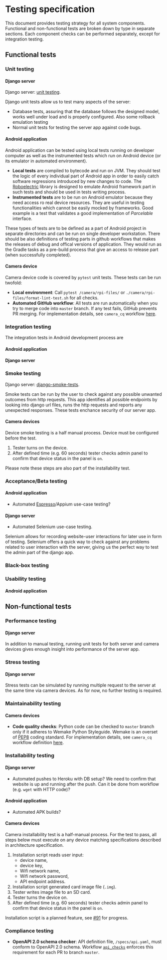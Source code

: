 # Testing specification

This document provides testing strategy for all system components. Functional and non-functional tests are broken down by type in separate sections. Each component checks can be performed separately, except for integration testing.

## Functional tests

### Unit testing

#### Django server
Django server: [unit testing](https://docs.djangoproject.com/en/3.0/topics/testing/overview/).

Django unit tests allow us to test many aspects of the server:
* Database tests, assuring that the database follows the designed model, works well under load and is properly configured. Also some rollback emulation testing
* Normal unit tests for testing the server app against code bugs.

#### Android application
Android application can be tested using local tests running on developer computer as well as the instrumented tests which run on Android device (or its emulator in automated environment).
* **Local tests** are compiled to bytecode and run on JVM. They should test the logic of every individual part of Android app in order to easily catch software regressions introduced by new changes to code.
 The [Roboelectric](http://robolectric.org/) library is designed to emulate Android framework part in such tests and should be used in tests writing process.
*  **Instrumented tests** are to be run on Android emulator  because they need access ro real device resources. They are useful in testing functionalities which cannot be easily mocked by frameworks. Good example is a test that validates a good implementation of *Parcelable* interface.

These types of tests are to be defined as a part of Android project in separate directories and can be run on single developer workstation. There should be also definitions of testing parts in github workflows that makes the releases of debug and offical versions of application.
They would run as the Gradle tasks as a pre-build process that give an access to release part (when successfully completed).

#### Camera device

Camera device code is covered by `pytest` unit tests. These tests can be run twofold:

* **Local environment**: Call `pytest /camera/rpi-files/` or `./camera/rpi-files/format-lint-test.sh` for all checks.
* **Automated GitHub workflow**: All tests are run automatically when you try to merge code into `master` branch. If any test fails, GitHub prevents PR merging. For implementation details, see `camera_cq` workflow [here](https://github.com/pooh-labs/eaterslab/blob/master/.github/workflows/camera_cq.yaml).

### Integration testing
The  integration tests in Android development process are 

#### Android application

#### Django server

### Smoke testing

Django server: [django-smoke-tests](https://pypi.org/project/django-smoke-tests/).

Smoke tests can be run by the user to check against any possible unwanted outcomes from http requests. 
This app identifies all possible endpoints by looking into django url files, runs the http requests and reports any unexpected responses. These tests enchance security of our server app.

#### Camera devices

Device smoke testing is a half manual process. Device must be configured before the test.

1. Tester turns on the device.
2. After defined time (e.g. 60 seconds) tester checks admin panel to confirm that device status in the panel is `on`.

Please note these steps are also part of the installability test.

### Acceptance/Beta testing

#### Android application

* Automated [Espresso](https://developer.android.com/training/testing/ui-testing/espresso-testing)/Appium use-case testing?

#### Django server

* Automated Selenium use-case testing.

Selenium allows for recording website-user interactions for later use in form of testing.
Selenium offers a quick way to check against any problems related to user interaction with the server, giving us the perfect way to test the admin part of the django app.

### Black-box testing


### Usability testing

#### Android application


## Non-functional tests

### Performance testing

#### Django server

In addition to manual testing, running unit tests for both server and camera devices gives enough insight into performance of the server app.

### Stress testing

#### Django server

Stress tests can be simulated by running multiple request to the server at the same time via camera devices. As for now, no further testing is required.

### Maintainability testing

#### Camera devices

* **Code quality checks**: Python code can be checked to `master` branch only if it adheres to Wemake Python Styleguide. Wemake is an overset of [PEP8](https://www.python.org/dev/peps/pep-0008/) coding standard. For implementation details, see `camera_cq` workflow definition [here](https://github.com/pooh-labs/eaterslab/blob/master/.github/workflows/camera_cq.yaml).

### Installability testing

#### Django server

* Automated pushes to Heroku with DB setup? We need to confirm that website is up and running after the push. Can it be done from workflow (e.g. `wget` with HTTP code)? 

#### Android application

* Automated APK builds?

#### Camera devices

Camera installability test is a half-manual process. For the test to pass, all steps below must execute on any device matching specifications described in architecture specification.

1. Installation script reads user input:
    * device name,
    * device key,
    * Wifi network name,
    * Wifi network password,
    * API endpoint address.
2. Installation script generated card image file (`.img`).
3. Tester writes image file to an SD card.
4. Tester turns the device on.
5. After defined time (e.g. 60 seconds) tester checks admin panel to confirm that device status in the panel is `on`.

Installation script is a planned feature, see [#91](https://github.com/pooh-labs/eaterslab/issues/91) for progress.

### Compliance testing

* **OpenAPI 2.0 schema checker**: API definition file, `/specs/api.yaml`, must conform to OpenAPI 2.0 schema. Workflow [`api_checks`](https://github.com/pooh-labs/eaterslab/blob/master/.github/workflows/api_checks.yaml) enforces this requirement for each PR to branch `master`.
